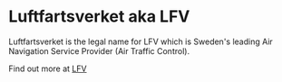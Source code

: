 # Luftfartsverket aka LFV

Luftfartsverket is the legal name for LFV which is Sweden's leading Air Navigation Service Provider (Air Traffic Control).

Find out more at [LFV](https://lfv.se)
